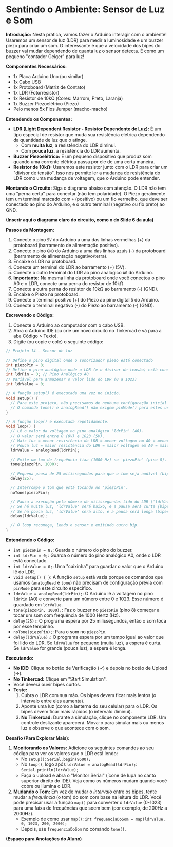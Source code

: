 # Sentindo o Ambiente: Sensor de Luz e Som

**Introdução:**
Nesta prática, vamos fazer o Arduino interagir com o ambiente! Usaremos um sensor de luz (LDR) para medir a luminosidade e um buzzer piezo para criar um som. O interessante é que a velocidade dos bipes do buzzer vai mudar dependendo de quanta luz o sensor detecta. É como um pequeno "contador Geiger" para luz!

**Componentes Necessários:**
*   1x Placa Arduino Uno (ou similar)
*   1x Cabo USB
*   1x Protoboard (Matriz de Contato)
*   1x LDR (Fotorresistor)
*   1x Resistor de 10kΩ (Cores: Marrom, Preto, Laranja)
*   1x Buzzer Piezoelétrico (Piezo)
*   Pelo menos 5x Fios Jumper (macho-macho)

**Entendendo os Componentes:**
*   **LDR (Light Dependent Resistor - Resistor Dependente de Luz):** É um tipo especial de resistor que muda sua resistência elétrica dependendo da quantidade de luz que o atinge.
    *   Com **muita luz**, a resistência do LDR diminui.
    *   Com **pouca luz**, a resistência do LDR aumenta.
*   **Buzzer Piezoelétrico:** É um pequeno dispositivo que produz som quando uma corrente elétrica passa por ele de uma certa maneira.
*   **Resistor de 10kΩ:** Usaremos este resistor junto com o LDR para criar um "divisor de tensão". Isso nos permite ler a mudança de resistência do LDR como uma mudança de voltagem, que o Arduino pode entender.

**Montando o Circuito:**
Siga o diagrama abaixo com atenção. O LDR não tem uma "perna certa" para conectar (não tem polaridade). O Piezo geralmente tem um terminal marcado com `+` (positivo) ou um fio vermelho, que deve ser conectado ao pino do Arduino, e o outro terminal (negativo ou fio preto) ao GND.

**(Inserir aqui o diagrama claro do circuito, como o do Slide 6 da aula)**

**Passos da Montagem:**
1.  Conecte o pino `5V` do Arduino a uma das linhas vermelhas (+) da protoboard (barramento de alimentação positivo).
2.  Conecte o pino `GND` do Arduino a uma das linhas azuis (-) da protoboard (barramento de alimentação negativo/terra).
3.  Encaixe o LDR na protoboard.
4.  Conecte um terminal do LDR ao barramento (+) (5V).
5.  Conecte o outro terminal do LDR ao pino analógico `A0` do Arduino.
6.  **Importante:** Na mesma linha da protoboard onde você conectou o pino A0 e o LDR, conecte uma perna do resistor de 10kΩ.
7.  Conecte a outra perna do resistor de 10kΩ ao barramento (-) (GND).
8.  Encaixe o Piezo na protoboard.
9.  Conecte o terminal positivo (+) do Piezo ao pino digital `8` do Arduino.
10. Conecte o terminal negativo (-) do Piezo ao barramento (-) (GND).

**Escrevendo o Código:**
1.  Conecte o Arduino ao computador com o cabo USB.
2.  Abra o Arduino IDE (ou crie um novo circuito no Tinkercad e vá para a aba Código > Texto).
3.  Digite (ou copie e cole) o seguinte código:

```c++
// Projeto 14 – Sensor de luz

// Define o pino digital onde o sonorizador piezo está conectado
int piezoPin = 8;
// Define o pino analógico onde o LDR (e o divisor de tensão) está conectado
int ldrPin = 0; // Pino Analógico A0
// Variável para armazenar o valor lido do LDR (0 a 1023)
int ldrValue = 0;

// A função setup() é executada uma vez no início.
void setup() {
  // Para este projeto, não precisamos de nenhuma configuração inicial aqui.
  // O comando tone() e analogRead() não exigem pinMode() para estes usos.
}

// A função loop() é executada repetidamente.
void loop() {
  // Lê o valor da voltagem no pino analógico 'ldrPin' (A0).
  // O valor será entre 0 (0V) e 1023 (5V).
  // Mais luz = menor resistência do LDR = menor voltagem em A0 = menor ldrValue.
  // Pouca luz = maior resistência do LDR = maior voltagem em A0 = maior ldrValue.
  ldrValue = analogRead(ldrPin);

  // Emite um tom de frequência fixa (1000 Hz) no 'piezoPin' (pino 8).
  tone(piezoPin, 1000);

  // Pequena pausa de 25 milissegundos para que o tom seja audível (bip curto).
  delay(25);

  // Interrompe o tom que está tocando no 'piezoPin'.
  noTone(piezoPin);

  // Pausa a execução pelo número de milissegundos lido do LDR ('ldrValue').
  // Se há muita luz, 'ldrValue' será baixo, e a pausa será curta (bipes rápidos).
  // Se há pouca luz, 'ldrValue' será alto, e a pausa será longa (bipes lentos).
  delay(ldrValue);

  // O loop recomeça, lendo o sensor e emitindo outro bip.
}
```

**Entendendo o Código:**
*   `int piezoPin = 8;`: Guarda o número do pino do buzzer.
*   `int ldrPin = 0;`: Guarda o número do pino analógico A0, onde o LDR está conectado.
*   `int ldrValue = 0;`: Uma "caixinha" para guardar o valor que o Arduino lê do LDR.
*   `void setup() { }`: A função `setup` está vazia porque os comandos que usamos (`analogRead` e `tone`) não precisam de configuração prévia com `pinMode` para este circuito específico.
*   `ldrValue = analogRead(ldrPin);`: O Arduino lê a voltagem no pino `ldrPin` (A0) e converte para um número entre 0 e 1023. Esse número é guardado em `ldrValue`.
*   `tone(piezoPin, 1000);`: Faz o buzzer no `piezoPin` (pino 8) começar a tocar um som com frequência de 1000 Hertz (Hz).
*   `delay(25);`: O programa espera por 25 milissegundos, então o som toca por esse tempinho.
*   `noTone(piezoPin);`: Para o som no `piezoPin`.
*   `delay(ldrValue);`: O programa espera por um tempo igual ao valor que foi lido do LDR. Se `ldrValue` for pequeno (muita luz), a espera é curta. Se `ldrValue` for grande (pouca luz), a espera é longa.

**Executando:**
*   **No IDE:** Clique no botão de Verificação (✓) e depois no botão de Upload (→).
*   **No Tinkercad:** Clique em "Start Simulation".
*   Você deverá ouvir bipes curtos.
*   **Teste:**
    1.  Cubra o LDR com sua mão. Os bipes devem ficar mais lentos (o intervalo entre eles aumenta).
    2.  Aponte uma luz (como a lanterna do seu celular) para o LDR. Os bipes devem ficar mais rápidos (o intervalo diminui).
    3.  **No Tinkercad:** Durante a simulação, clique no componente LDR. Um controle deslizante aparecerá. Mova-o para simular mais ou menos luz e observe o que acontece com o som.

**Desafio (Para Explorar Mais):**
1.  **Monitorando os Valores:** Adicione os seguintes comandos ao seu código para ver os valores que o LDR está lendo:
    *   No `setup()`: `Serial.begin(9600);`
    *   No `loop()`, logo após `ldrValue = analogRead(ldrPin);`: `Serial.println(ldrValue);`
    *   Faça o upload e abra o "Monitor Serial" (ícone de lupa no canto superior direito do IDE). Veja como os números mudam quando você cobre ou ilumina o LDR.
2.  **Mudando o Tom:** Em vez de mudar o *intervalo* entre os bipes, tente mudar a *frequência* (o tom) do som com base na leitura do LDR. Você pode precisar usar a função `map()` para converter o `ldrValue` (0-1023) para uma faixa de frequências que soem bem (por exemplo, de 200Hz a 2000Hz).
    *   Exemplo de como usar `map()`: `int frequenciaDoSom = map(ldrValue, 0, 1023, 200, 2000);`
    *   Depois, use `frequenciaDoSom` no comando `tone()`.

**(Espaço para Anotações do Aluno)**
```